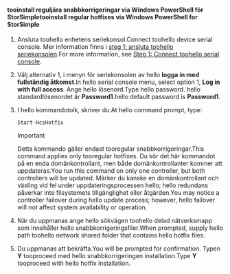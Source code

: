 <!--author=SharS last changed: 9/17/15-->

#### <a name="tooinstall-regular-hotfixes-via-windows-powershell-for-storsimple"></a><span data-ttu-id="24084-101">tooinstall reguljära snabbkorrigeringar via Windows PowerShell för StorSimple</span><span class="sxs-lookup"><span data-stu-id="24084-101">tooinstall regular hotfixes via Windows PowerShell for StorSimple</span></span>
1. <span data-ttu-id="24084-102">Ansluta toohello enhetens seriekonsol.</span><span class="sxs-lookup"><span data-stu-id="24084-102">Connect toohello device serial console.</span></span> <span data-ttu-id="24084-103">Mer information finns i [steg 1: ansluta toohello seriekonsolen](../articles/storsimple/storsimple-update-device.md#step1).</span><span class="sxs-lookup"><span data-stu-id="24084-103">For more information, see [Step 1: Connect toohello serial console](../articles/storsimple/storsimple-update-device.md#step1).</span></span>
2. <span data-ttu-id="24084-104">Välj alternativ 1, i menyn för seriekonsolen av hello **logga in med fullständig åtkomst**.</span><span class="sxs-lookup"><span data-stu-id="24084-104">In hello serial console menu, select option 1, **Log in with full access**.</span></span> <span data-ttu-id="24084-105">Ange hello lösenord.</span><span class="sxs-lookup"><span data-stu-id="24084-105">Type hello password.</span></span> <span data-ttu-id="24084-106">hello standardlösenordet är **Password1**.</span><span class="sxs-lookup"><span data-stu-id="24084-106">hello default password is **Password1**.</span></span>
3. <span data-ttu-id="24084-107">I hello kommandotolk, skriver du:</span><span class="sxs-lookup"><span data-stu-id="24084-107">At hello command prompt, type:</span></span>
   
    ```
    Start-HcsHotfix
    ```
   
    > [!IMPORTANT]
    >
    > <span data-ttu-id="24084-108">Detta kommando gäller endast tooregular snabbkorrigeringar.</span><span class="sxs-lookup"><span data-stu-id="24084-108">This command applies only tooregular hotfixes.</span></span> <span data-ttu-id="24084-109">Du kör det här kommandot på en enda domänkontrollant, men både domänkontrollanter kommer att uppdateras.</span><span class="sxs-lookup"><span data-stu-id="24084-109">You run this command on only one controller, but both controllers will be updated.</span></span>
    > <span data-ttu-id="24084-110">Märker du kanske en domänkontrollant och växling vid fel under uppdateringsprocessen hello; hello redundans påverkar inte filsystemets tillgänglighet eller åtgärden.</span><span class="sxs-lookup"><span data-stu-id="24084-110">You may notice a controller failover during hello update process; however, hello failover will not affect system availability or operation.</span></span>

4. <span data-ttu-id="24084-111">När du uppmanas ange hello sökvägen toohello delad nätverksmapp som innehåller hello snabbkorrigeringsfiler.</span><span class="sxs-lookup"><span data-stu-id="24084-111">When prompted, supply hello path toohello network shared folder that contains hello hotfix files.</span></span>
5. <span data-ttu-id="24084-112">Du uppmanas att bekräfta.</span><span class="sxs-lookup"><span data-stu-id="24084-112">You will be prompted for confirmation.</span></span> <span data-ttu-id="24084-113">Typen **Y** tooproceed med hello snabbkorrigeringen installation.</span><span class="sxs-lookup"><span data-stu-id="24084-113">Type **Y** tooproceed with hello hotfix installation.</span></span>

